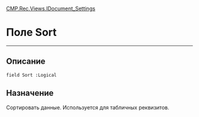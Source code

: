 ﻿---
Link: CMP.Rec.Views.IDocument_Settings.@Sort
---

<!---  Навигация
[Имя проекта](#) :
-->
[CMP.Rec.Views.IDocument_Settings](Default)

# Поле Sort
---

## Описание

    field Sort :Logical

<!--
## Аргументы{#Args}

### Аргумент1

Описание аргумента 1
-->

## Назначение

Сортировать данные. Используется для табличных реквизитов.

<!--
## Пример

    Sort...
-->

